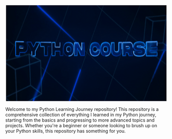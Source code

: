 <div align="center">
  <img src="assets/pycourse.gif" alt="Python Course" width="500" height="300">
</div>

Welcome to my Python Learning Journey repository! This repository is a comprehensive collection of everything I learned in my Python journey, starting from the basics and progressing to more advanced topics and projects. Whether you're a beginner or someone looking to brush up on your Python skills, this repository has something for you.